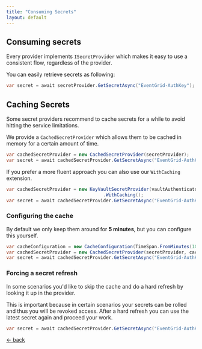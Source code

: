 ```yaml
---
title: "Consuming Secrets"
layout: default
---
```


## Consuming secrets
Every provider implements `ISecretProvider` which makes it easy to use a consistent flow, regardless of the provider.

You can easily retrieve secrets as following:

```csharp
var secret = await secretProvider.GetSecretAsync("EventGrid-AuthKey");
```

## Caching Secrets
Some secret providers recommend to cache secrets for a while to avoid hitting the service limitations.

We provide a `CachedSecretProvider` which allows them to be cached in memory for a certain amount of time.

```csharp
var cachedSecretProvider = new CachedSecretProvider(secretProvider);
var secret = await cachedSecretProvider.GetSecretAsync("EventGrid-AuthKey");
```

If you prefer a more fluent approach you can also use our `WithCaching` extension.

```csharp
var cachedSecretProvider = new KeyVaultSecretProvider(vaultAuthenticator, vaultConfiguration)
                                    .WithCaching();
var secret = await cachedSecretProvider.GetSecretAsync("EventGrid-AuthKey");
```

### Configuring the cache
By default we only keep them around for **5 minutes**, but you can configure this yourself.

```csharp
var cacheConfiguration = new CacheConfiguration(TimeSpan.FromMinutes(10)); // Optional: Default is 5 min
var cachedSecretProvider = new CachedSecretProvider(secretProvider, cacheConfiguration);
var secret = await cachedSecretProvider.GetSecretAsync("EventGrid-AuthKey");
```

### Forcing a secret refresh
In some scenarios you'd like to skip the cache and do a hard refresh by looking it up in the provider.

This is important because in certain scenarios your secrets can be rolled and thus you will be revoked access.
After a hard refresh you can use the latest secret again and proceed your work.

```csharp
var secret = await cachedSecretProvider.GetSecretAsync("EventGrid-AuthKey", ignoreCache: true);
```

[&larr; back](/)
